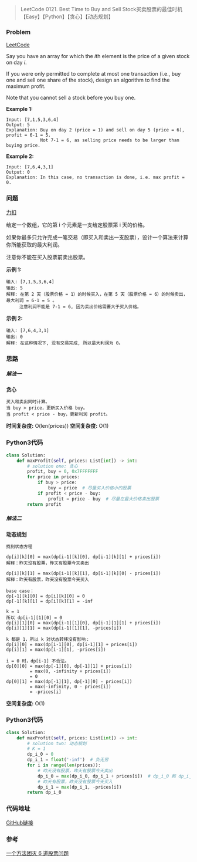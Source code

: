 > LeetCode 0121. Best Time to Buy and Sell Stock买卖股票的最佳时机【Easy】【Python】【贪心】【动态规划】

### Problem

[LeetCode](https://leetcode.com/problems/best-time-to-buy-and-sell-stock/)

Say you have an array for which the *i*th element is the price of a given stock on day *i*.

If you were only permitted to complete at most one transaction (i.e., buy one and sell one share of the stock), design an algorithm to find the maximum profit.

Note that you cannot sell a stock before you buy one.

**Example 1:**

```
Input: [7,1,5,3,6,4]
Output: 5
Explanation: Buy on day 2 (price = 1) and sell on day 5 (price = 6), profit = 6-1 = 5.
             Not 7-1 = 6, as selling price needs to be larger than buying price.
```

**Example 2:**

```
Input: [7,6,4,3,1]
Output: 0
Explanation: In this case, no transaction is done, i.e. max profit = 0.
```

### 问题

[力扣](https://leetcode-cn.com/problems/best-time-to-buy-and-sell-stock/)

给定一个数组，它的第 i 个元素是一支给定股票第 i 天的价格。

如果你最多只允许完成一笔交易（即买入和卖出一支股票），设计一个算法来计算你所能获取的最大利润。

注意你不能在买入股票前卖出股票。

**示例 1:**

```
输入: [7,1,5,3,6,4]
输出: 5
解释: 在第 2 天（股票价格 = 1）的时候买入，在第 5 天（股票价格 = 6）的时候卖出，最大利润 = 6-1 = 5 。
     注意利润不能是 7-1 = 6, 因为卖出价格需要大于买入价格。
```

**示例 2:**

```
输入: [7,6,4,3,1]
输出: 0
解释: 在这种情况下, 没有交易完成, 所以最大利润为 0。
```

### 思路

##### 解法一

**贪心**

```
买入和卖出同时计算。
当 buy > price，更新买入价格 buy。
当 profit < price - buy，更新利润 profit。
```

**时间复杂度:** O(len(prices))
**空间复杂度:** O(1)

### Python3代码

```python
class Solution:
    def maxProfit(self, prices: List[int]) -> int:
        # solution one: 贪心
        profit, buy = 0, 0x7FFFFFFF
        for price in prices:
            if buy > price:
                buy = price  # 尽量买入价格小的股票
            if profit < price - buy:
                profit = price - buy  # 尽量在最大价格卖出股票
        return profit
```

##### 解法二

**动态规划**

```
找到状态方程

dp[i][k][0] = max(dp[i-1][k][0], dp[i-1][k][1] + prices[i])
解释：昨天没有股票，昨天有股票今天卖出

dp[i][k][1] = max(dp[i-1][k][1], dp[i-1][k][0] - prices[i])
解释：昨天有股票，昨天没有股票今天买入

base case：
dp[-1][k][0] = dp[i][k][0] = 0
dp[-1][k][1] = dp[i][k][1] = -inf

k = 1
所以 dp[i-1][1][0] = 0
dp[i][1][0] = max(dp[i-1][1][0], dp[i-1][1][1] + prices[i])
dp[i][1][1] = max(dp[i-1][1][1], -prices[i])

k 都是 1，所以 k 对状态转移没有影响：
dp[i][0] = max(dp[i-1][0], dp[i-1][1] + prices[i])
dp[i][1] = max(dp[i-1][1], -prices[i])

i = 0 时，dp[i-1] 不合法。
dp[0][0] = max(dp[-1][0], dp[-1][1] + prices[i])
         = max(0, -infinity + prices[i])
         = 0
dp[0][1] = max(dp[-1][1], dp[-1][0] - prices[i])
         = max(-infinity, 0 - prices[i]) 
         = -prices[i]
```

**空间复杂度:** O(1)

### Python3代码

```python
class Solution:
    def maxProfit(self, prices: List[int]) -> int:
        # solution two: 动态规划
        # K = 1
        dp_i_0 = 0
        dp_i_1 = float('-inf')  # 负无穷
        for i in range(len(prices)):
            # 昨天没有股票，昨天有股票今天卖出
            dp_i_0 = max(dp_i_0, dp_i_1 + prices[i])  # dp_i_0 和 dp_i_1 可以看成是变量，存储的都是上一次即昨天的值
            # 昨天有股票，昨天没有股票今天买入
            dp_i_1 = max(dp_i_1, -prices[i])  
        return dp_i_0
```

### 代码地址

[GitHub链接](https://github.com/Wonz5130/LeetCode-Solutions/blob/master/solutions/0121-Best-Time-to-Buy-and-Sell-Stock/0121.py)

### 参考

[一个方法团灭 6 道股票问题](https://leetcode-cn.com/problems/best-time-to-buy-and-sell-stock/solution/yi-ge-fang-fa-tuan-mie-6-dao-gu-piao-wen-ti-by-l-3/)